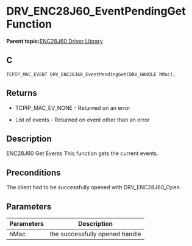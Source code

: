 # DRV\_ENC28J60\_EventPendingGet Function

**Parent topic:**[ENC28J60 Driver Library](GUID-58EA08F2-E38D-48FD-BD75-C2972C0EE761.md)

## C

```
TCPIP_MAC_EVENT DRV_ENC28J60_EventPendingGet(DRV_HANDLE hMac); 
```

## Returns

-   TCPIP\_MAC\_EV\_NONE - Returned on an error

-   List of events - Returned on event other than an error


## Description

ENC28J60 Get Events This function gets the current events.

## Preconditions

The client had to be successfully opened with DRV\_ENC28J60\_Open.

## Parameters

|Parameters|Description|
|----------|-----------|
|hMac|the successfully opened handle|

